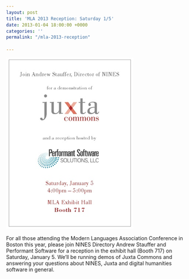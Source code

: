 ```yaml
---
layout: post
title: 'MLA 2013 Reception: Saturday 1/5'
date: 2013-01-04 18:00:00 +0000
categories: ''
permalink: "/mla-2013-reception"

---
```

 
![](/wp-content/uploads/2013/01/reception1.jpg "reception")

For all those attending the Modern Languages Association Conference in Boston this year, please join NINES Directory Andrew Stauffer and Performant Software for a reception in the exhibit hall (Booth 717) on Saturday, January 5. We’ll be running demos of Juxta Commons and answering your questions about NINES, Juxta and digital humanities software in general.